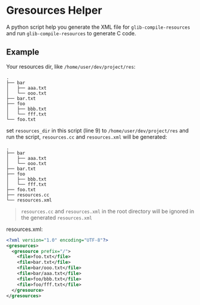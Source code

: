 # Gresources Helper

A python script help you generate the XML file for `glib-compile-resources` and run `glib-compile-resources` to generate C code.

## Example

Your resources dir, like `/home/user/dev/project/res`:

```plain
.
├── bar
│   ├── aaa.txt
│   └── ooo.txt
├── bar.txt
├── foo
│   ├── bbb.txt
│   └── fff.txt
└── foo.txt
```

set `resources_dir` in this script (line 9) to `/home/user/dev/project/res` and run the script, `resources.cc` and `resources.xml` will be generated:

```plain
.
├── bar
│   ├── aaa.txt
│   └── ooo.txt
├── bar.txt
├── foo
│   ├── bbb.txt
│   └── fff.txt
├── foo.txt
├── resources.cc
└── resources.xml
```

> `resources.cc` and `resources.xml` in the root directory will be ignored in the generated `resources.xml`

resources.xml:

```xml
<?xml version="1.0" encoding="UTF-8"?>
<gresources>
  <gresource prefix="/">
    <file>foo.txt</file>
    <file>bar.txt</file>
    <file>bar/ooo.txt</file>
    <file>bar/aaa.txt</file>
    <file>foo/bbb.txt</file>
    <file>foo/fff.txt</file>
  </gresource>
</gresources>
```
